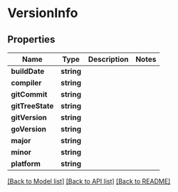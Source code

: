# VersionInfo

## Properties
Name | Type | Description | Notes
------------ | ------------- | ------------- | -------------
**buildDate** | **string** |  | 
**compiler** | **string** |  | 
**gitCommit** | **string** |  | 
**gitTreeState** | **string** |  | 
**gitVersion** | **string** |  | 
**goVersion** | **string** |  | 
**major** | **string** |  | 
**minor** | **string** |  | 
**platform** | **string** |  | 

[[Back to Model list]](../README.md#documentation-for-models) [[Back to API list]](../README.md#documentation-for-api-endpoints) [[Back to README]](../README.md)


